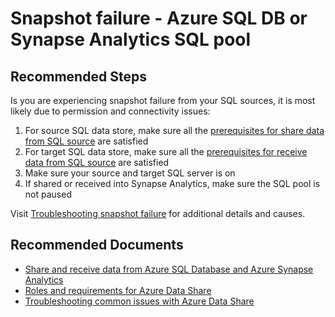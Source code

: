 <properties
  pagetitle="Snapshot failure - Azure SQL DB or Synapse Analytics SQL pool"
  service="microsoft.datashare"
  resource="accounts"
  ms.author="jife"
  selfhelptype="Generic"
  supporttopicids="32748887"
  resourcetags=""
  productpesids="16762"
  cloudenvironments="public,fairfax,mooncake,blackforest,ussec,usnat"
  articleid="4e239cbe-7bc3-42b0-bc78-351a778dca5c"
  ownershipid="AzureData_DataShare" />
# Snapshot failure - Azure SQL DB or Synapse Analytics SQL pool

## **Recommended Steps**

Is you are experiencing snapshot failure from your SQL sources, it is most likely due to permission and connectivity issues:

   1. For source SQL data store, make sure all the [prerequisites for share data from SQL source](https://docs.microsoft.com/azure/data-share/how-to-share-from-sql#prerequisites-to-share-data) are satisfied
   1. For target SQL data store, make sure all the [prerequisites for receive data from SQL source](https://docs.microsoft.com/azure/data-share/how-to-share-from-sql#prerequisites-to-receive-data) are satisfied
   1. Make sure your source and target SQL server is on
   1. If shared or received into Synapse Analytics, make sure the SQL pool is not paused

Visit [Troubleshooting snapshot failure](https://docs.microsoft.com/azure/data-share/data-share-troubleshoot#snapshot-failed) for additional details and causes.

## **Recommended Documents**

* [Share and receive data from Azure SQL Database and Azure Synapse Analytics](https://docs.microsoft.com/azure/data-share/how-to-share-from-sql)
* [Roles and requirements for Azure Data Share](https://docs.microsoft.com/azure/data-share/concepts-roles-permissions)
* [Troubleshooting common issues with Azure Data Share](https://docs.microsoft.com/azure/data-share/data-share-troubleshoot)
